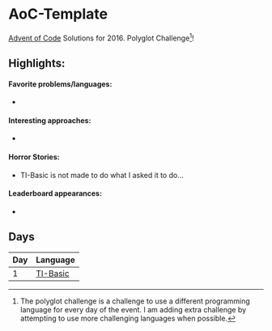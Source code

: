 # AoC-Template
[Advent of Code](https://adventofcode.com) Solutions for 2016. Polyglot Challenge[^polyglot]!

## Highlights:

#### Favorite problems/languages:

* 

#### Interesting approaches:

* 

#### Horror Stories:

* TI-Basic is not made to do what I asked it to do...

#### Leaderboard appearances:

* 

## Days
| Day | Language                                           |
| :-- | :------------------------------------------------- |
|   1 | [TI-Basic](https://en.wikipedia.org/wiki/TI-BASIC) |

[^polyglot]: The polyglot challenge is a challenge to use a different programming language
for every day of the event. I am adding extra challenge by attempting to use more
challenging languages when possible.
